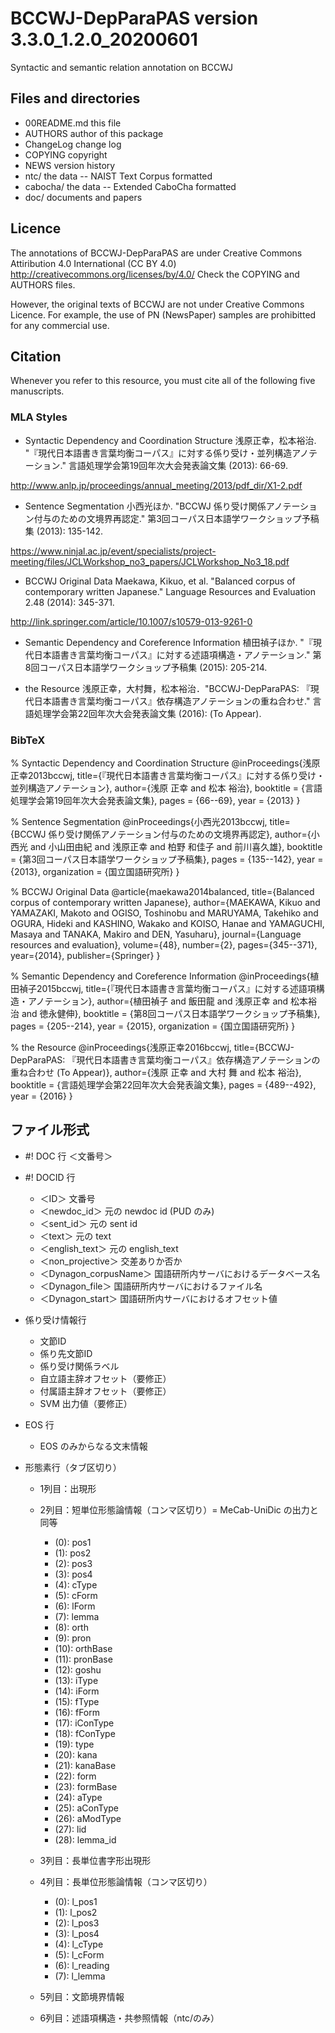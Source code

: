 # BCCWJ-DepParaPAS version 3.3.0_1.2.0_20200601
Syntactic and semantic relation annotation on BCCWJ
## Files and directories
- 00README.md	this file
- AUTHORS	author of this package
- ChangeLog	change log
- COPYING	copyright
- NEWS	version history
- ntc/	the data -- NAIST Text Corpus formatted
- cabocha/ the data -- Extended CaboCha formatted 
- doc/	documents and papers

## Licence
The annotations of BCCWJ-DepParaPAS are under Creative Commons Attiribution 4.0 International (CC BY 4.0) 
http://creativecommons.org/licenses/by/4.0/
Check the COPYING and AUTHORS files.

However, the original texts of BCCWJ are not under Creative Commons Licence.
For example, the use of PN (NewsPaper) samples are prohibitted for any commercial use.

## Citation
Whenever you refer to this resource, you must cite all of the following five manuscripts.

### MLA Styles
- Syntactic Dependency and Coordination Structure
浅原正幸，松本裕治. "『現代日本語書き言葉均衡コーパス』に対する係り受け・並列構造アノテーション." 言語処理学会第19回年次大会発表論文集 (2013): 66-69.

http://www.anlp.jp/proceedings/annual_meeting/2013/pdf_dir/X1-2.pdf

- Sentence Segmentation
小西光ほか. "BCCWJ 係り受け関係アノテーション付与のための文境界再認定." 第3回コーパス日本語学ワークショップ予稿集 (2013): 135-142.

https://www.ninjal.ac.jp/event/specialists/project-meeting/files/JCLWorkshop_no3_papers/JCLWorkshop_No3_18.pdf

- BCCWJ Original Data
Maekawa, Kikuo, et al. "Balanced corpus of contemporary written Japanese." Language Resources and Evaluation 2.48 (2014): 345-371.

http://link.springer.com/article/10.1007/s10579-013-9261-0

- Semantic Dependency and Coreference Information
植田禎子ほか. "『現代日本語書き言葉均衡コーパス』に対する述語項構造・アノテーション." 第8回コーパス日本語学ワークショップ予稿集 (2015): 205-214.

- the Resource
浅原正幸，大村舞，松本裕治．"BCCWJ-DepParaPAS: 『現代日本語書き言葉均衡コーパス』依存構造アノテーションの重ね合わせ." 言語処理学会第22回年次大会発表論文集 (2016): (To Appear).

### BibTeX
% Syntactic Dependency and Coordination Structure
@inProceedings{浅原正幸2013bccwj,
  title={『現代日本語書き言葉均衡コーパス』に対する係り受け・並列構造アノテーション},
  author={浅原 正幸 and 松本 裕治},
  booktitle = {言語処理学会第19回年次大会発表論文集},
  pages = 	 {66--69},
  year = 	 {2013}
}

% Sentence Segmentation
@inProceedings{小西光2013bccwj,
  title={BCCWJ 係り受け関係アノテーション付与のための文境界再認定},
  author={小西光 and 小山田由紀 and 浅原正幸 and 柏野 和佳子 and 前川喜久雄},
  booktitle = {第3回コーパス日本語学ワークショップ予稿集},
  pages = 	 {135--142},
  year = 	 {2013},
  organization = {国立国語研究所}
}

% BCCWJ Original Data
@article{maekawa2014balanced,
  title={Balanced corpus of contemporary written Japanese},
  author={MAEKAWA, Kikuo and YAMAZAKI, Makoto and OGISO, Toshinobu and MARUYAMA, Takehiko and OGURA, Hideki and KASHINO, Wakako and KOISO, Hanae and YAMAGUCHI, Masaya and TANAKA, Makiro and DEN, Yasuharu},
  journal={Language resources and evaluation},
  volume={48},
  number={2},
  pages={345--371},
  year={2014},
  publisher={Springer}
}

% Semantic Dependency and Coreference Information
@inProceedings{植田禎子2015bccwj,
  title={『現代日本語書き言葉均衡コーパス』に対する述語項構造・アノテーション},
  author={植田禎子 and 飯田龍 and 浅原正幸 and 松本裕治 and 徳永健伸},
  booktitle = {第8回コーパス日本語学ワークショップ予稿集},
  pages = 	 {205--214},
  year = 	 {2015},
  organization = {国立国語研究所}
}

% the Resource
@inProceedings{浅原正幸2016bccwj,
  title={BCCWJ-DepParaPAS: 『現代日本語書き言葉均衡コーパス』依存構造アノテーションの重ね合わせ (To Appear)},
  author={浅原 正幸 and 大村 舞 and 松本 裕治},
  booktitle = {言語処理学会第22回年次大会発表論文集},
  pages = 	 {489--492},
  year = 	 {2016}
}

## ファイル形式

- #! DOC 行 ＜文番号＞
- #! DOCID 行
  - ＜ID＞ 文番号
  - ＜newdoc_id＞ 元の newdoc id (PUD のみ)
  - ＜sent_id＞ 元の sent id
  - ＜text＞ 元の text
  - ＜english_text＞ 元の english_text
  - ＜non_projective＞ 交差ありか否か
  - ＜Dynagon_corpusName＞ 国語研所内サーバにおけるデータベース名
  - ＜Dynagon_file＞ 国語研所内サーバにおけるファイル名
  - ＜Dynagon_start＞ 国語研所内サーバにおけるオフセット値

- 係り受け情報行
  - 文節ID
  - 係り先文節ID
  - 係り受け関係ラベル
  - 自立語主辞オフセット（要修正）
  - 付属語主辞オフセット（要修正）
  - SVM 出力値（要修正）

- EOS 行
  - EOS のみからなる文末情報

- 形態素行（タブ区切り）

  - 1列目：出現形

  - 2列目：短単位形態論情報（コンマ区切り）= MeCab-UniDic の出力と同等

    - (0):  pos1
    - (1):  pos2
    - (2):  pos3
    - (3):  pos4
    - (4):  cType
    - (5):  cForm
    - (6):  lForm
    - (7):  lemma
    - (8):  orth
    - (9):  pron
    - (10): orthBase
    - (11): pronBase
    - (12): goshu
    - (13): iType
    - (14): iForm
    - (15): fType
    - (16): fForm
    - (17): iConType
    - (18): fConType
    - (19): type
    - (20): kana
    - (21): kanaBase
    - (22): form
    - (23): formBase
    - (24): aType
    - (25): aConType
    - (26): aModType
    - (27): lid
    - (28): lemma_id

  - 3列目：長単位書字形出現形

  - 4列目：長単位形態論情報（コンマ区切り）

    - (0):  l_pos1
    - (1):  l_pos2
    - (2):  l_pos3
    - (3):  l_pos4
    - (4):  l_cType
    - (5):  l_cForm
    - (6):  l_reading
    - (7):  l_lemma

  - 5列目：文節境界情報

  - 6列目：述語項構造・共参照情報（ntc/のみ）
  
